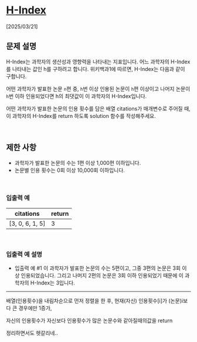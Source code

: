 # [H-Index](https://school.programmers.co.kr/learn/courses/30/lessons/42747)

[2025/03/21]

## 문제 설명

H-Index는 과학자의 생산성과 영향력을 나타내는 지표입니다. 어느 과학자의 H-Index를 나타내는 값인 h를 구하려고 합니다. 위키백과1에 따르면, H-Index는 다음과 같이 구합니다.

어떤 과학자가 발표한 논문 `n`편 중, `h`번 이상 인용된 논문이 `h`편 이상이고 나머지 논문이 `h`번 이하 인용되었다면 h의 최댓값이 이 과학자의 H-Index입니다.

어떤 과학자가 발표한 논문의 인용 횟수를 담은 배열 citations가 매개변수로 주어질 때, 이 과학자의 H-Index를 return 하도록 solution 함수를 작성해주세요.

<br />

## 제한 사항

- 과학자가 발표한 논문의 수는 1편 이상 1,000편 이하입니다.
- 논문별 인용 횟수는 0회 이상 10,000회 이하입니다.

<br />

### 입출력 예

| citations       | return |
| --------------- | ------ |
| [3, 0, 6, 1, 5] | 3      |

<br />

### 입출력 예 설명

- 입출력 예 #1
  이 과학자가 발표한 논문의 수는 5편이고, 그중 3편의 논문은 3회 이상 인용되었습니다. 그리고 나머지 2편의 논문은 3회 이하 인용되었기 때문에 이 과학자의 H-Index는 3입니다.

---

배열(인용횟수)을 내림차순으로 먼저 정렬을 한 후, 현재(자신) 인용횟수[i]가 (논문)i보다 큰 경우에만 1증가,   

자신의 인용횟수가 자신보다 인용횟수가 많은 논문수와 같아질때의값을 return

정리하면서도 헷갈리네..